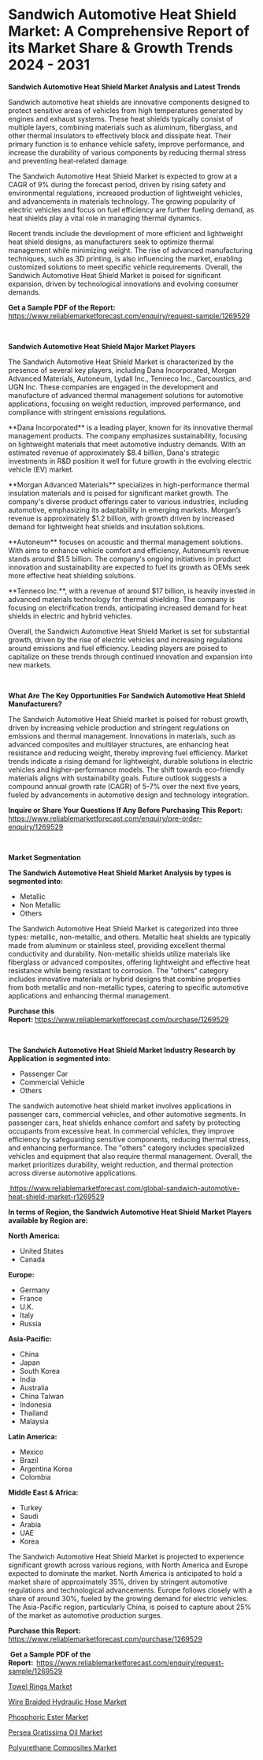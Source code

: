 <p><h1>Sandwich Automotive Heat Shield Market: A Comprehensive Report of its Market Share & Growth Trends 2024 - 2031</h1></p><p><strong>Sandwich Automotive Heat Shield Market Analysis and Latest Trends</strong></p>
<p><p>Sandwich automotive heat shields are innovative components designed to protect sensitive areas of vehicles from high temperatures generated by engines and exhaust systems. These heat shields typically consist of multiple layers, combining materials such as aluminum, fiberglass, and other thermal insulators to effectively block and dissipate heat. Their primary function is to enhance vehicle safety, improve performance, and increase the durability of various components by reducing thermal stress and preventing heat-related damage.</p><p>The Sandwich Automotive Heat Shield Market is expected to grow at a CAGR of 9% during the forecast period, driven by rising safety and environmental regulations, increased production of lightweight vehicles, and advancements in materials technology. The growing popularity of electric vehicles and focus on fuel efficiency are further fueling demand, as heat shields play a vital role in managing thermal dynamics. </p><p>Recent trends include the development of more efficient and lightweight heat shield designs, as manufacturers seek to optimize thermal management while minimizing weight. The rise of advanced manufacturing techniques, such as 3D printing, is also influencing the market, enabling customized solutions to meet specific vehicle requirements. Overall, the Sandwich Automotive Heat Shield Market is poised for significant expansion, driven by technological innovations and evolving consumer demands.</p></p>
<p><strong>Get a Sample PDF of the Report:&nbsp;</strong> <a href="https://www.reliablemarketforecast.com/enquiry/request-sample/1269529?utm_campaign=1874&utm_medium=2&utm_source=Github&utm_content=ia&utm_term=11122024&utm_id=sandwich-automotive-heat-shield">https://www.reliablemarketforecast.com/enquiry/request-sample/1269529</a></p>
<p>&nbsp;</p>
<p><strong>Sandwich Automotive Heat Shield Major Market Players</strong></p>
<p><p>The Sandwich Automotive Heat Shield Market is characterized by the presence of several key players, including Dana Incorporated, Morgan Advanced Materials, Autoneum, Lydall Inc., Tenneco Inc., Carcoustics, and UGN Inc. These companies are engaged in the development and manufacture of advanced thermal management solutions for automotive applications, focusing on weight reduction, improved performance, and compliance with stringent emissions regulations.</p><p>**Dana Incorporated** is a leading player, known for its innovative thermal management products. The company emphasizes sustainability, focusing on lightweight materials that meet automotive industry demands. With an estimated revenue of approximately $8.4 billion, Dana's strategic investments in R&D position it well for future growth in the evolving electric vehicle (EV) market.</p><p>**Morgan Advanced Materials** specializes in high-performance thermal insulation materials and is poised for significant market growth. The company's diverse product offerings cater to various industries, including automotive, emphasizing its adaptability in emerging markets. Morgan’s revenue is approximately $1.2 billion, with growth driven by increased demand for lightweight heat shields and insulation solutions.</p><p>**Autoneum** focuses on acoustic and thermal management solutions. With aims to enhance vehicle comfort and efficiency, Autoneum’s revenue stands around $1.5 billion. The company's ongoing initiatives in product innovation and sustainability are expected to fuel its growth as OEMs seek more effective heat shielding solutions.</p><p>**Tenneco Inc.**, with a revenue of around $17 billion, is heavily invested in advanced materials technology for thermal shielding. The company is focusing on electrification trends, anticipating increased demand for heat shields in electric and hybrid vehicles.</p><p>Overall, the Sandwich Automotive Heat Shield Market is set for substantial growth, driven by the rise of electric vehicles and increasing regulations around emissions and fuel efficiency. Leading players are poised to capitalize on these trends through continued innovation and expansion into new markets.</p></p>
<p>&nbsp;</p>
<p><strong>What Are The Key Opportunities For Sandwich Automotive Heat Shield Manufacturers?</strong></p>
<p><p>The Sandwich Automotive Heat Shield market is poised for robust growth, driven by increasing vehicle production and stringent regulations on emissions and thermal management. Innovations in materials, such as advanced composites and multilayer structures, are enhancing heat resistance and reducing weight, thereby improving fuel efficiency. Market trends indicate a rising demand for lightweight, durable solutions in electric vehicles and higher-performance models. The shift towards eco-friendly materials aligns with sustainability goals. Future outlook suggests a compound annual growth rate (CAGR) of 5-7% over the next five years, fueled by advancements in automotive design and technology integration.</p></p>
<p><strong>Inquire or Share Your Questions If Any Before Purchasing This Report:</strong> <a href="https://www.reliablemarketforecast.com/enquiry/pre-order-enquiry/1269529?utm_campaign=1874&utm_medium=2&utm_source=Github&utm_content=ia&utm_term=11122024&utm_id=sandwich-automotive-heat-shield">https://www.reliablemarketforecast.com/enquiry/pre-order-enquiry/1269529</a></p>
<p>&nbsp;</p>
<p><strong>Market Segmentation</strong></p>
<p><strong>The Sandwich Automotive Heat Shield Market Analysis by types is segmented into:</strong></p>
<p><ul><li>Metallic</li><li>Non Metallic</li><li>Others</li></ul></p>
<p><p>The Sandwich Automotive Heat Shield Market is categorized into three types: metallic, non-metallic, and others. Metallic heat shields are typically made from aluminum or stainless steel, providing excellent thermal conductivity and durability. Non-metallic shields utilize materials like fiberglass or advanced composites, offering lightweight and effective heat resistance while being resistant to corrosion. The "others" category includes innovative materials or hybrid designs that combine properties from both metallic and non-metallic types, catering to specific automotive applications and enhancing thermal management.</p></p>
<p><strong>Purchase this Report:&nbsp;</strong><a href="https://www.reliablemarketforecast.com/purchase/1269529?utm_campaign=1874&utm_medium=2&utm_source=Github&utm_content=ia&utm_term=11122024&utm_id=sandwich-automotive-heat-shield">https://www.reliablemarketforecast.com/purchase/1269529</a></p>
<p>&nbsp;</p>
<p><strong>The Sandwich Automotive Heat Shield Market Industry Research by Application is segmented into:</strong></p>
<p><ul><li>Passenger Car</li><li>Commercial Vehicle</li><li>Others</li></ul></p>
<p><p>The sandwich automotive heat shield market involves applications in passenger cars, commercial vehicles, and other automotive segments. In passenger cars, heat shields enhance comfort and safety by protecting occupants from excessive heat. In commercial vehicles, they improve efficiency by safeguarding sensitive components, reducing thermal stress, and enhancing performance. The "others" category includes specialized vehicles and equipment that also require thermal management. Overall, the market prioritizes durability, weight reduction, and thermal protection across diverse automotive applications.</p></p>
<p><a href="https://www.reliablemarketforecast.com/global-sandwich-automotive-heat-shield-market-r1269529?utm_campaign=1874&utm_medium=2&utm_source=Github&utm_content=ia&utm_term=11122024&utm_id=sandwich-automotive-heat-shield">&nbsp;https://www.reliablemarketforecast.com/global-sandwich-automotive-heat-shield-market-r1269529</a></p>
<p><strong>In terms of Region, the Sandwich Automotive Heat Shield Market Players available by Region are:</strong></p>
<p>
    <p> <strong> North America: </strong>
        <ul>
            <li>United States</li>
            <li>Canada</li>
        </ul>
        </p> 
    <p> <strong> Europe: </strong>
        <ul>
            <li>Germany</li>
            <li>France</li>
            <li>U.K.</li>
            <li>Italy</li>
            <li>Russia</li>
        </ul>
        </p> 
    <p> <strong> Asia-Pacific: </strong>
        <ul>
            <li>China</li>
            <li>Japan</li>
            <li>South Korea</li>
            <li>India</li>
            <li>Australia</li>
            <li>China Taiwan</li>
            <li>Indonesia</li>
            <li>Thailand</li>
            <li>Malaysia</li>
        </ul>
        </p> 
    <p> <strong> Latin America: </strong>
        <ul>
            <li>Mexico</li>
            <li>Brazil</li>
            <li>Argentina Korea</li>
            <li>Colombia</li>
        </ul>
        </p> 
    <p> <strong> Middle East & Africa: </strong>
        <ul>
            <li>Turkey</li>
            <li>Saudi</li>
            <li>Arabia</li>
            <li>UAE</li>
            <li>Korea</li>
        </ul>
    </p>
    </p>
<p><p>The Sandwich Automotive Heat Shield Market is projected to experience significant growth across various regions, with North America and Europe expected to dominate the market. North America is anticipated to hold a market share of approximately 35%, driven by stringent automotive regulations and technological advancements. Europe follows closely with a share of around 30%, fueled by the growing demand for electric vehicles. The Asia-Pacific region, particularly China, is poised to capture about 25% of the market as automotive production surges.</p></p>
<p><strong>Purchase this Report: </strong><a href="https://www.reliablemarketforecast.com/purchase/1269529?utm_campaign=1874&utm_medium=2&utm_source=Github&utm_content=ia&utm_term=11122024&utm_id=sandwich-automotive-heat-shield">https://www.reliablemarketforecast.com/purchase/1269529</a></p>
<p>&nbsp;<strong>Get a Sample PDF of the Report:&nbsp;&nbsp;</strong><a href="https://www.reliablemarketforecast.com/enquiry/request-sample/1269529?utm_campaign=1874&utm_medium=2&utm_source=Github&utm_content=ia&utm_term=11122024&utm_id=sandwich-automotive-heat-shield">https://www.reliablemarketforecast.com/enquiry/request-sample/1269529</a></p>
<p><strong></strong></p>
<p><p><a href="https://www.linkedin.com/pulse/towel-rings-market-analysis-driving-business-advancement-growing-5ldde?utm_campaign=1874&utm_medium=2&utm_source=Github&utm_content=ia&utm_term=11122024&utm_id=sandwich-automotive-heat-shield">Towel Rings Market</a></p><p><a href="https://www.linkedin.com/pulse/wire-braided-hydraulic-hose-market-expected-see-strong-tslye?utm_campaign=1874&utm_medium=2&utm_source=Github&utm_content=ia&utm_term=11122024&utm_id=sandwich-automotive-heat-shield">Wire Braided Hydraulic Hose Market</a></p><p><a href="https://www.linkedin.com/pulse/phosphoric-ester-market-state-revenue-forecast-growth-potential-aeope?utm_campaign=1874&utm_medium=2&utm_source=Github&utm_content=ia&utm_term=11122024&utm_id=sandwich-automotive-heat-shield">Phosphoric Ester Market</a></p><p><a href="https://www.linkedin.com/pulse/persea-gratissima-oil-market-shifts-strategic-analysis-2024-2031-x2hxe?utm_campaign=1874&utm_medium=2&utm_source=Github&utm_content=ia&utm_term=11122024&utm_id=sandwich-automotive-heat-shield">Persea Gratissima Oil Market</a></p><p><a href="https://www.linkedin.com/pulse/polyurethane-composites-market-refracting-trends-consumer-dz9ke?utm_campaign=1874&utm_medium=2&utm_source=Github&utm_content=ia&utm_term=11122024&utm_id=sandwich-automotive-heat-shield">Polyurethane Composites Market</a></p></p>